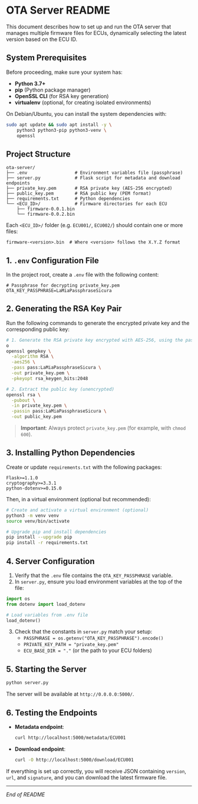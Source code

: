 # OTA Server README

This document describes how to set up and run the OTA server that manages multiple firmware files for ECUs, dynamically selecting the latest version based on the ECU ID.

## System Prerequisites

Before proceeding, make sure your system has:

- **Python 3.7+**
- **pip** (Python package manager)
- **OpenSSL CLI** (for RSA key generation)
- **virtualenv** (optional, for creating isolated environments)

On Debian/Ubuntu, you can install the system dependencies with:

```bash
sudo apt update && sudo apt install -y \
    python3 python3-pip python3-venv \
    openssl
```

## Project Structure

```text
ota-server/
├── .env                  # Environment variables file (passphrase)
├── server.py             # Flask script for metadata and download endpoints
├── private_key.pem       # RSA private key (AES-256 encrypted)
├── public_key.pem        # RSA public key (PEM format)
├── requirements.txt      # Python dependencies
└── <ECU_ID>/             # Firmware directories for each ECU
    ├── firmware-0.0.1.bin
    └── firmware-0.0.2.bin
```

Each `<ECU_ID>/` folder (e.g. `ECU001/`, `ECU002/`) should contain one or more files:

```
firmware-<version>.bin  # Where <version> follows the X.Y.Z format
```

## 1. `.env` Configuration File

In the project root, create a `.env` file with the following content:

```dotenv
# Passphrase for decrypting private_key.pem
OTA_KEY_PASSPHRASE=LaMiaPassphraseSicura
```

## 2. Generating the RSA Key Pair

Run the following commands to generate the encrypted private key and the corresponding public key:

```bash
# 1. Generate the RSA private key encrypted with AES-256, using the passphrase from .env
o
openssl genpkey \
  -algorithm RSA \
  -aes256 \
  -pass pass:LaMiaPassphraseSicura \
  -out private_key.pem \
  -pkeyopt rsa_keygen_bits:2048

# 2. Extract the public key (unencrypted)
openssl rsa \
  -pubout \
  -in private_key.pem \
  -passin pass:LaMiaPassphraseSicura \
  -out public_key.pem
```

> **Important**: Always protect `private_key.pem` (for example, with `chmod 600`).

## 3. Installing Python Dependencies

Create or update `requirements.txt` with the following packages:

```text
Flask>=1.1.0
cryptography>=3.3.1
python-dotenv>=0.15.0
```

Then, in a virtual environment (optional but recommended):

```bash
# Create and activate a virtual environment (optional)
python3 -m venv venv
source venv/bin/activate

# Upgrade pip and install dependencies
pip install --upgrade pip
pip install -r requirements.txt
```

## 4. Server Configuration

1. Verify that the `.env` file contains the `OTA_KEY_PASSPHRASE` variable.
2. In `server.py`, ensure you load environment variables at the top of the file:

```python
import os
from dotenv import load_dotenv

# Load variables from .env file
load_dotenv()
```

3. Check that the constants in `server.py` match your setup:
   - `PASSPHRASE = os.getenv("OTA_KEY_PASSPHRASE").encode()`
   - `PRIVATE_KEY_PATH = "private_key.pem"`
   - `ECU_BASE_DIR = "."` (or the path to your ECU folders)

## 5. Starting the Server

```bash
python server.py
```

The server will be available at `http://0.0.0.0:5000/`.

## 6. Testing the Endpoints

- **Metadata endpoint**:

  ```bash
  curl http://localhost:5000/metadata/ECU001
  ```

- **Download endpoint**:

  ```bash
  curl -O http://localhost:5000/download/ECU001
  ```

If everything is set up correctly, you will receive JSON containing `version`, `url`, and `signature`, and you can download the latest firmware file.

---

*End of README*

